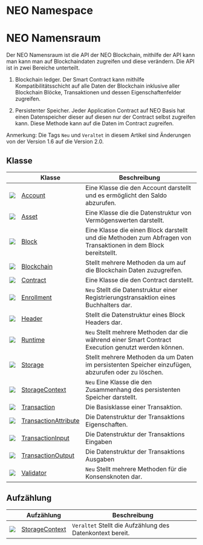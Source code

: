 # NEO Namespace
# NEO Namensraum

Der NEO Namensraum ist die API der NEO Blockchain, mithilfe der API kann man kann man auf Blockchaindaten zugreifen und diese verändern. Die API ist in zwei Bereiche unterteilt.

1. Blockchain ledger. Der Smart Contract kann mithilfe Kompatibilitätsschicht auf alle Daten der Blockchain inklusive aller Blockchain Blöcke, Transaktionen und dessen Eigenschaftenfelder zugreifen.

2. Persistenter Speicher. Jeder Application Contract auf NEO Basis hat einen Datenspeicher dieser auf diesen nur der Contract selbst zugreifen kann. Diese Methode kann auf die Daten im Contract zugreifen.

Anmerkung: Die Tags `Neu` und `Veraltet` in diesem Artikel sind Änderungen von der Version 1.6 auf die Version 2.0.

## Klasse

| | Klasse | Beschreibung |
| ---------------------------------------- | ---------------------------------------- | ---------------------- |
| ![](https://i-msdn.sec.s-msft.com/dynimg/IC29808.jpeg) | [Account](neo/Account.md)          | Eine Klasse die den Account darstellt und es ermöglicht den Saldo abzurufen.     |
| ![](https://i-msdn.sec.s-msft.com/dynimg/IC29808.jpeg) | [Asset](neo/Asset.md)              | Eine Klasse die die Datenstruktur von Vermögenswerten darstellt.      |
| ![](https://i-msdn.sec.s-msft.com/dynimg/IC29808.jpeg) | [Block](neo/Block.md)              | Eine Klasse die einen Block darstellt und die Methoden zum Abfragen von Transaktionen in dem Block bereitstellt. |
| ![](https://i-msdn.sec.s-msft.com/dynimg/IC29808.jpeg) | [Blockchain](neo/Blockchain.md)    | Stellt mehrere Methoden da um auf die Blockchain Daten zuzugreifen.|
| ![](https://i-msdn.sec.s-msft.com/dynimg/IC29808.jpeg) | [Contract](neo/Contract.md)        | Eine Klasse die den Contract darstellt.                |
| ![](https://i-msdn.sec.s-msft.com/dynimg/IC29808.jpeg) | [Enrollment](neo/Enrollment.md)    | `Neu` Stellt die Datenstruktur einer Registrierungstransaktion eines Buchhalters dar.  |
| ![](https://i-msdn.sec.s-msft.com/dynimg/IC29808.jpeg) | [Header](neo/Header.md)            | Stellt die Datenstruktur eines Block Headers dar.|
| ![](https://i-msdn.sec.s-msft.com/dynimg/IC29808.jpeg) | [Runtime](neo/Runtime.md)          | `Neu` Stellt mehrere Methoden dar die während einer Smart Contract Execution genutzt werden können.|
| ![](https://i-msdn.sec.s-msft.com/dynimg/IC29808.jpeg) | [Storage](neo/Storage.md)          | Stellt mehrere Methoden da um Daten im persistenten Speicher einzufügen, abzurufen oder zu löschen.  |
| ![](https://i-msdn.sec.s-msft.com/dynimg/IC29808.jpeg) | [StorageContext](neo/StorageContext.md) | `Neu` Eine Klasse die den Zusammenhang des persistenten Speicher darstellt.  |
| ![](https://i-msdn.sec.s-msft.com/dynimg/IC29808.jpeg) | [Transaction](neo/Transaction.md)  |  Die Basisklasse einer Transaktion.            |
| ![](https://i-msdn.sec.s-msft.com/dynimg/IC29808.jpeg) | [TransactionAttribute](neo/TransactionAttribute.md) | Die Datenstruktur der Transaktions Eigenschaften.          |
| ![](https://i-msdn.sec.s-msft.com/dynimg/IC29808.jpeg) | [TransactionInput](neo/TransactionInput.md) | Die Datenstruktur der Transaktions Eingaben         |
| ![](https://i-msdn.sec.s-msft.com/dynimg/IC29808.jpeg) | [TransactionOutput](neo/TransactionOutput.md) |Die Datenstruktur der Transaktions Ausgaben|
| ![](https://i-msdn.sec.s-msft.com/dynimg/IC29808.jpeg) | [Validator](neo/Validator.md)      | `Neu` Stellt mehrere Methoden für die Konsensknoten dar.    |

## Aufzählung

|  | Aufzählung | Beschreibung |
| ---------------------------------------- | ---------------------------------------- | ----------------------- |
| ![](https://i-msdn.sec.s-msft.com/dynimg/IC134134.jpeg) | [StorageContext](neo/StorageContext2.md) | `Veraltet`  Stellt die Aufzählung des Datenkontext bereit. |

